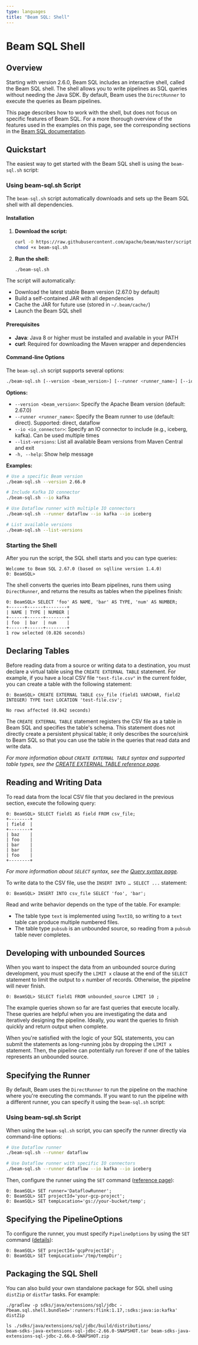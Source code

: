 ```yaml
---
type: languages
title: "Beam SQL: Shell"
---
```

<!--
Licensed under the Apache License, Version 2.0 (the "License");
you may not use this file except in compliance with the License.
You may obtain a copy of the License at

http://www.apache.org/licenses/LICENSE-2.0

Unless required by applicable law or agreed to in writing, software
distributed under the License is distributed on an "AS IS" BASIS,
WITHOUT WARRANTIES OR CONDITIONS OF ANY KIND, either express or implied.
See the License for the specific language governing permissions and
limitations under the License.
-->

# Beam SQL Shell

## Overview

Starting with version 2.6.0, Beam SQL includes an interactive shell, called the Beam SQL shell. The shell allows you to write pipelines as SQL queries without needing the Java SDK. By default, Beam uses the `DirectRunner` to execute the queries as Beam pipelines.

This page describes how to work with the shell, but does not focus on specific features of Beam SQL. For a more thorough overview of the features used in the examples on this page, see the corresponding sections in the [Beam SQL documentation](/documentation/dsls/sql/overview/).

## Quickstart

The easiest way to get started with the Beam SQL shell is using the `beam-sql.sh` script:

### Using beam-sql.sh Script

The `beam-sql.sh` script automatically downloads and sets up the Beam SQL shell with all dependencies.

#### Installation

1. **Download the script:**
   ```bash
   curl -O https://raw.githubusercontent.com/apache/beam/master/scripts/beam-sql.sh
   chmod +x beam-sql.sh
   ```

2. **Run the shell:**
   ```bash
   ./beam-sql.sh
   ```

The script will automatically:
- Download the latest stable Beam version (2.67.0 by default)
- Build a self-contained JAR with all dependencies
- Cache the JAR for future use (stored in `~/.beam/cache/`)
- Launch the Beam SQL shell

#### Prerequisites

- **Java**: Java 8 or higher must be installed and available in your PATH
- **curl**: Required for downloading the Maven wrapper and dependencies

#### Command-line Options

The `beam-sql.sh` script supports several options:

```bash
./beam-sql.sh [--version <beam_version>] [--runner <runner_name>] [--io <io_connector>] [--list-versions] [-h|--help]
```

**Options:**
- `--version <beam_version>`: Specify the Apache Beam version (default: 2.67.0)
- `--runner <runner_name>`: Specify the Beam runner to use (default: direct). Supported: direct, dataflow
- `--io <io_connector>`: Specify an IO connector to include (e.g., iceberg, kafka). Can be used multiple times
- `--list-versions`: List all available Beam versions from Maven Central and exit
- `-h, --help`: Show help message

**Examples:**

```bash
# Use a specific Beam version
./beam-sql.sh --version 2.66.0

# Include Kafka IO connector
./beam-sql.sh --io kafka

# Use Dataflow runner with multiple IO connectors
./beam-sql.sh --runner dataflow --io kafka --io iceberg

# List available versions
./beam-sql.sh --list-versions
```


### Starting the Shell

After you run the script, the SQL shell starts and you can type queries:

```
Welcome to Beam SQL 2.67.0 (based on sqlline version 1.4.0)
0: BeamSQL>
```

The shell converts the queries into Beam pipelines, runs them using `DirectRunner`, and returns the results as tables when the pipelines finish:

```
0: BeamSQL> SELECT 'foo' AS NAME, 'bar' AS TYPE, 'num' AS NUMBER;
+------+------+--------+
| NAME | TYPE | NUMBER |
+------+------+--------+
| foo  | bar  | num    |
+------+------+--------+
1 row selected (0.826 seconds)
```

## Declaring Tables

Before reading data from a source or writing data to a destination, you must declare a virtual table using the `CREATE EXTERNAL TABLE` statement. For example, if you have a local CSV file `"test-file.csv"` in the current folder, you can create a table with the following statement:

```
0: BeamSQL> CREATE EXTERNAL TABLE csv_file (field1 VARCHAR, field2 INTEGER) TYPE text LOCATION 'test-file.csv';

No rows affected (0.042 seconds)
```

The `CREATE EXTERNAL TABLE` statement registers the CSV file as a table in Beam SQL and specifies the table's schema. This statement does not directly create a persistent physical table; it only describes the source/sink to Beam SQL so that you can use the table in the queries that read data and write data.

_For more information about `CREATE EXTERNAL TABLE` syntax and supported table types, see the [CREATE EXTERNAL TABLE reference page](/documentation/dsls/sql/create-external-table/)._

## Reading and Writing Data

To read data from the local CSV file that you declared in the previous section, execute the following query:

```
0: BeamSQL> SELECT field1 AS field FROM csv_file;
+--------+
| field  |
+--------+
| baz    |
| foo    |
| bar    |
| bar    |
| foo    |
+--------+
```

_For more information about `SELECT` syntax, see the [Query syntax page](/documentation/dsls/sql/calcite/query-syntax/)._

To write data to the CSV file, use the `INSERT INTO … SELECT ...` statement:

```
0: BeamSQL> INSERT INTO csv_file SELECT 'foo', 'bar';
```
Read and write behavior depends on the type of the table. For example:

*   The table type `text` is implemented using `TextIO`, so writing to a `text` table can produce multiple numbered files.
*   The table type `pubsub` is an unbounded source, so reading from a `pubsub` table never completes.

## Developing with unbounded Sources

When you want to inspect the data from an unbounded source during development, you must specify the `LIMIT x` clause at the end of the `SELECT` statement to limit the output to `x` number of records. Otherwise, the pipeline will never finish.

```
0: BeamSQL> SELECT field1 FROM unbounded_source LIMIT 10 ;
```

The example queries shown so far are fast queries that execute locally. These queries are helpful when you are investigating the data and iteratively designing the pipeline. Ideally, you want the queries to finish quickly and return output when complete.

When you're satisfied with the logic of your SQL statements, you can submit the statements as long-running jobs by dropping the `LIMIT x` statement. Then, the pipeline can potentially run forever if one of the tables represents an unbounded source.

## Specifying the Runner

By default, Beam uses the `DirectRunner` to run the pipeline on the machine where you're executing the commands. If you want to run the pipeline with a different runner, you can specify it using the `beam-sql.sh` script:

### Using beam-sql.sh Script

When using the `beam-sql.sh` script, you can specify the runner directly via command-line options:

```bash
# Use Dataflow runner
./beam-sql.sh --runner dataflow

# Use Dataflow runner with specific IO connectors
./beam-sql.sh --runner dataflow --io kafka --io iceberg
```

Then, configure the runner using the `SET` command ([reference page](/documentation/dsls/sql/set/)):

```
0: BeamSQL> SET runner='DataflowRunner';
0: BeamSQL> SET projectId='your-gcp-project';
0: BeamSQL> SET tempLocation='gs://your-bucket/temp';
```


## Specifying the PipelineOptions

To configure the runner, you must specify `PipelineOptions` by using the `SET` command ([details](/documentation/dsls/sql/set/)):

```
0: BeamSQL> SET projectId='gcpProjectId';
0: BeamSQL> SET tempLocation='/tmp/tempDir';
```
## Packaging the SQL Shell

You can also build your own standalone package for SQL shell using `distZip` or `distTar` tasks. For example:

```
./gradlew -p sdks/java/extensions/sql/jdbc -Pbeam.sql.shell.bundled=':runners:flink:1.17,:sdks:java:io:kafka' distZip

ls ./sdks/java/extensions/sql/jdbc/build/distributions/
beam-sdks-java-extensions-sql-jdbc-2.66.0-SNAPSHOT.tar beam-sdks-java-extensions-sql-jdbc-2.66.0-SNAPSHOT.zip
```

